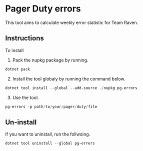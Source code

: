 # Pager Duty errors

This tool aims to calculate weekly error statistic for Team Raven.


## Instructions

To install

1. Pack the nupkg package by running.

```powershell
dotnet pack
```
2. Install the tool globaly by running the command below.

```ps1
dotnet tool install --global --add-source ./nupkg pg-errors
```

3. Use the tool.

```ps1
pg-errors -p path/to/your/pager/duty/file
```

## Un-install
If you want to uninstall, run the follwoing.

```ps1
dotnet tool uninstall --global pg-errors
```